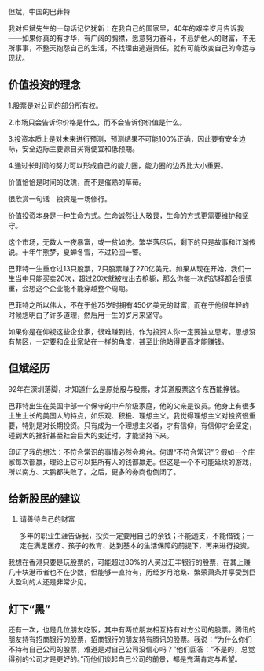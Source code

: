 但斌，中国的巴菲特

我对但斌先生的一句话记忆犹新：在我自己的国家里，40年的艰辛岁月告诉我——如果你真的有才华，有广阔的胸襟，愿意努力奋斗，不忌妒他人的财富，不无所事事，不整天抱怨自己的生活，不找理由逃避责任，就有可能改变自己的命运与现状。

## 价值投资的理念

1.股票是对公司的部分所有权。

2.市场只会告诉你价格是什么，而不会告诉你价值是什么。

3.投资本质上是对未来进行预测，预测结果不可能100%正确，因此要有安全边际，安全边际主要源自买得便宜和低预期。

4.通过长时间的努力可以形成自己的能力圈，能力圈的边界比大小重要。

价值恰恰是时间的玫瑰，而不是催熟的草莓。

很欣赏一句话：投资是一场修行。

价值投资本身是一种生命方式。生命诚然让人敬畏，生命的方式更需要维护和坚守。

这个市场，无数人一夜暴富，或一贫如洗。繁华落尽后，剩下的只是故事和江湖传说。十年牛熊梦，夏蝉冬雪，不过轮回一瞥。

巴菲特一生重仓过13只股票，7只股票赚了270亿美元。如果从现在开始，我们一生当中只能买卖20次，超过20次就被拉出去枪毙，那么你每一次的选择都会很慎重，会想这个企业能不能穿越整个周期。

巴菲特之所以伟大，不在于他75岁时拥有450亿美元的财富，而在于他很年轻的时候想明白了许多道理，然后用一生的岁月来坚守。

如果你是在仰视这些企业家，很难赚到钱，作为投资人你一定要独立思考。思想没有禁区，一定要和企业家站在一样的角度，甚至比他站得更高才能赚钱。

## 但斌经历

92年在深圳落脚，才知道什么是原始股与股票，才知道股票这个东西能挣钱。



巴菲特出生在美国中部一个保守的中产阶级家庭，他的父亲是议员。他身上有很多土生土长的美国人的特点，如乐观、积极、理想主义。我觉得理想主义对投资很重要，特别是对长期投资。只有成为一个理想主义者，才有信仰，有信仰才会坚定，碰到大的挫折甚至社会巨大的变迁时，才能坚持下来。

印证了我的想法：不符合常识的事情必然会垮台。何谓“不符合常识”？假如一个庄家每次都赢，理论上它可以把所有人的钱都赢走。但这是一个不可能延续的游戏，所以南方、大鹏都失败了。之后，更多的券商也倒闭了。

## 给新股民的建议

1. 请善待自己的财富

   多年的职业生涯告诉我，投资一定要用自己的余钱；不能透支，不能借钱；一定在满足医疗、孩子的教育、达到基本的生活保障的前提下，再来进行投资。

我想在香港只要是玩股票的，可能超过80%的人买过汇丰银行的股票，在其上赚几十块港币者也不在少数，但能够一直持有，历经岁月沧桑、繁荣萧条并享受到巨大盈利的人还是非常少见。

## 灯下“黑”

还有一次，也是几位朋友吃饭，其中有两位朋友相互持有对方公司的股票。腾讯的朋友持有招商银行的股票，招商银行的朋友持有腾讯的股票。我说：“为什么你们不持有自己公司的股票，难道是对自己公司没信心吗？”他们回答：“不是的，总觉得别的公司才是更好的。”而他们谈起自己公司的前景，都是充满肯定与希望。

